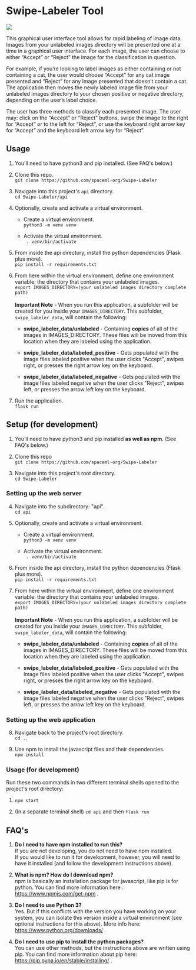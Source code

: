 # Swipe-Labeler Tool

![](https://github.com/spaceml-org/Swipe-Labeler/blob/main/Swipe-Labeler-Demo.gif)

<p>This graphical user interface tool allows for rapid labeling of image data. Images from your unlabeled images directory will be presented one at a time in a graphical user interface. For each image, the user can choose to either “Accept” or “Reject” the image for the classification in question.</p><p>For example, if you’re looking to label images as either containing or not containing a cat, the user would choose “Accept” for any cat image presented and “Reject” for any image presented that doesn’t contain a cat. The application then moves the newly labeled image file from your unlabeled images directory to your chosen positive or negative directory, depending on the user’s label choice.</p><p>The user has three methods to classify each presented image.  The user may: click on the “Accept” or “Reject” buttons, swipe the image to the right for “Accept” or to the left for “Reject”, or use the keyboard right arrow key for “Accept” and the keyboard left arrow key for “Reject”.</p>

## Usage

1. You’ll need to have python3 and pip installed. (See FAQ's below.)

2. Clone this repo. \
    `git clone https://github.com/spaceml-org/Swipe-Labeler`

3. Navigate into this project's `api` directory. \
    `cd Swipe-Labeler/api`

4. Optionally, create and activate a virtual environment. 

    * Create a virtual environment. \
        `python3 -m venv venv`

    * Activate the virtual environment. \
        ` . venv/bin/activate`

5. From inside the api directory, install the python dependencies (Flask plus more). \
    `pip install -r requirements.txt`

6. From here within the virtual environment, define one environment variable: the directory that contains your unlabeled images. \
        `export IMAGES_DIRECTORY=(your unlabeled images directory complete path)` \
\
**Important Note** - When you run this application, a subfolder will be created for you inside your `IMAGES_DIRECTORY`. This subfolder, `swipe_labeler_data`, will contain the following:

    * **swipe_labeler_data/unlabeled** - Containing **copies** of all of the images in IMAGES_DIRECTORY. These files will be moved from this location when they are labeled using the application.
    
    * **swipe_labeler_data/labeled_positive** - Gets populated with the image files labeled positive when the user clicks "Accept", swipes right, or presses the right arrow key on the keyboard. 
    
    * **swipe_labeler_data/labeled_negative** - Gets populated with the image files labeled negative when the user clicks "Reject", swipes left, or presses the arrow left key on the keyboard. 

7. Run the application. \
`flask run`




## Setup (for development)

1. You’ll need to have python3 and pip installed **as well as npm**. (See FAQ's below.) 

2. Clone this repo \
    `git clone https://github.com/spaceml-org/Swipe-Labeler`

3. Navigate into this project's root directory. \
    `cd Swipe-Labeler`


### Setting up the web server

4. Navigate into the subdirectory: "api". \
    `cd api`

5. Optionally, create and activate a virtual environment. 

    * Create a virtual environment. \
        `python3 -m venv venv`

    * Activate the virtual environment. \
        ` . venv/bin/activate`

6. From inside the api directory, install the python dependencies (Flask plus more). \
    `pip install -r requirements.txt`

7. From here within the virtual environment, define one environment variable: the directory that contains your unlabeled images. \
        `export IMAGES_DIRECTORY=(your unlabeled images directory complete path)` \
\
**Important Note** - When you run this application, a subfolder will be created for you inside your `IMAGES_DIRECTORY`. This subfolder, `swipe_labeler_data`, will contain the following:

    * **swipe_labeler_data/unlabeled** - Containing **copies** of all of the images in IMAGES_DIRECTORY. These files will be moved from this location when they are labeled using the application.
    
    * **swipe_labeler_data/labeled_positive** - Gets populated with the image files labeled positive when the user clicks "Accept", swipes right, or presses the right arrow key on the keyboard. 
    
    * **swipe_labeler_data/labeled_negative** - Gets populated with the image files labeled negative when the user clicks "Reject", swipes left, or presses the arrow left key on the keyboard. 


### Setting up the web application

8. Navigate back to the project's root directory. \
    `cd ..`

9. Use npm to install the javascript files and their dependencies. \
    `npm install`



### Usage (for development)

Run these two commands in two different terminal shells opened to the project's root directory:

1. `npm start`

2. (In a separate terminal shell) `cd api` and then `flask run` 



## FAQ's
1. **Do I need to have npm installed to run this?** \
If you are not developing, you do not need to have npm installed. \
If you would like to run it for development, however, you will need to have it installed (and follow the development instructions above).

2. **What is npm? How do I download npm?** \
npm is basically an installation package for javascript, like pip is for python. You can find more information here : https://www.npmjs.com/get-npm . 

3. **Do I need to use Python 3?** \
Yes. But if this conflicts with the version you have working on your system, you can isolate this version inside a virtual environment (see optional instructions for this above). More info here: https://www.python.org/downloads/ .

4. **Do I need to use pip to install the python packages?** \
You can use other methods, but the instructions above are written using pip. You can find more information about pip here: https://pip.pypa.io/en/stable/installing/ .